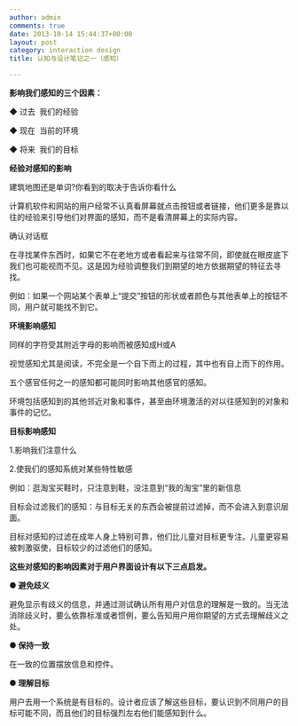 ```yaml
---
author: admin
comments: true
date: 2013-10-14 15:44:37+00:00
layout: post
category: interaction design
title: 认知与设计笔记之一（感知）

---
```


**影响我们感知的三个因素：**

◆ 过去  我们的经验

◆ 现在  当前的环境

◆ 将来  我们的目标

**经验对感知的影响**



建筑地图还是单词?你看到的取决于告诉你看什么


计算机软件和网站的用户经常不认真看屏幕就点击按钮或者链接，他们更多是靠以往的经验来引导他们对界面的感知，而不是看清屏幕上的实际内容。

确认对话框

在寻找某件东西时，如果它不在老地方或者看起来与往常不同，即使就在眼皮底下我们也可能视而不见。这是因为经验调整我们到期望的地方依据期望的特征去寻找。

例如：如果一个网站某个表单上“提交”按钮的形状或者颜色与其他表单上的按钮不同，用户就可能找不到它。

**环境影响感知**





同样的字符受其附近字母的影响而被感知成H或A



视觉感知尤其是阅读，不完全是一个自下而上的过程，其中也有自上而下的作用。

五个感官任何之一的感知都可能同时影响其他感官的感知。

环境包括感知到的其他邻近对象和事件，甚至由环境激活的对以往感知到的对象和事件的记忆。

**目标影响感知**

1.影响我们注意什么

2.使我们的感知系统对某些特性敏感

例如：逛淘宝买鞋时，只注意到鞋，没注意到“我的淘宝”里的新信息

目标会过滤我们的感知：与目标无关的东西会被提前过滤掉，而不会进入到意识层面。

目标对感知的过滤在成年人身上特别可靠，他们比儿童对目标更专注。儿童更容易被刺激驱使，目标较少的过滤他们的感知。



**这些对感知的影响因素对于用户界面设计有以下三点启发。**

**● 避免歧义**

避免显示有歧义的信息，并通过测试确认所有用户对信息的理解是一致的。当无法消除歧义时，要么依靠标准或者惯例，要么告知用户用你期望的方式去理解歧义之处。

**● 保持一致**

在一致的位置摆放信息和控件。

**● 理解目标**

用户去用一个系统是有目标的。设计者应该了解这些目标，要认识到不同用户的目标可能不同，而且他们的目标强烈左右他们能感知到什么。
